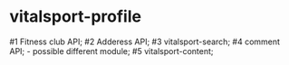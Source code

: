 # vitalsport-profile
#1 Fitness club API;
#2 Adderess API;
#3 vitalsport-search;
#4 comment API; - possible different module;
#5 vitalsport-content; 
